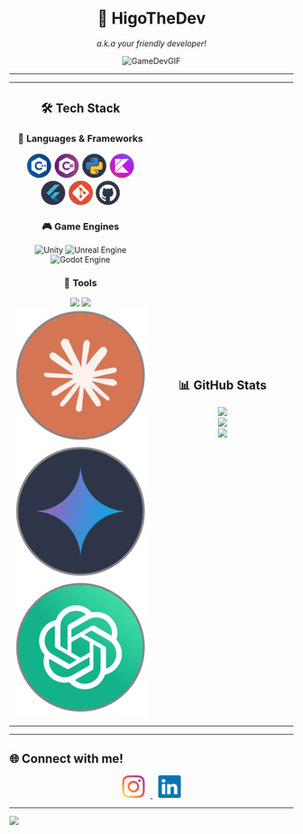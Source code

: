 <div align="center">

# 💫 HigoTheDev  
*a.k.a your friendly developer!*  

![GameDevGIF](https://media4.giphy.com/media/v1.Y2lkPTc5MGI3NjExMTF2dWVzbXVmMjJsMWhtbzNsaXVxN2I4ODdjYmY5MDFyY3U2dWw2aiZlcD12MV9pbnRlcm5hbF9naWZfYnlfaWQmY3Q9Zw/ckr4W2ppxPBeIF8dx4/giphy.gif)

</div>

---

<table align="center">
<tr>
<td align="center" width="50%">

## 🛠️ Tech Stack

### 🧠 Languages & Frameworks
<p align="center">
  <img src="https://raw.githubusercontent.com/YuheshPandian/ICONIC/main/icons/dark/cpp.svg" width="45" height="45" alt="C++" />
  <img src="https://raw.githubusercontent.com/YuheshPandian/ICONIC/main/icons/dark/csharp.svg" width="45" height="45" alt="C#" />
  <img src="https://raw.githubusercontent.com/YuheshPandian/ICONIC/main/icons/dark/python.svg" width="45" height="45" alt="Python" />
  <img src="https://raw.githubusercontent.com/YuheshPandian/ICONIC/main/icons/dark/kotlin.svg" width="45" height="45" alt="Kotlin" />
  <img src="https://raw.githubusercontent.com/YuheshPandian/ICONIC/main/icons/dark/flutter.svg" width="45" height="45" alt="Flutter" />
  <img src="https://raw.githubusercontent.com/YuheshPandian/ICONIC/main/icons/dark/git.svg" width="45" height="45" alt="Git" />
  <img src="https://raw.githubusercontent.com/YuheshPandian/ICONIC/main/icons/dark/github.svg" width="45" height="45" alt="GitHub" />
</p>

### 🎮 Game Engines
<p align="center">
  <img src="https://raw.githubusercontent.com/marwin1991/profile-technology-icons/refs/heads/main/icons/unity.png" width="45" height="45" alt="Unity" />
  <img src="https://raw.githubusercontent.com/marwin1991/profile-technology-icons/refs/heads/main/icons/unreal_engine.png" width="45" height="45" alt="Unreal Engine" />
  <img src="https://raw.githubusercontent.com/marwin1991/profile-technology-icons/refs/heads/main/icons/godot.png" width="45" height="45" alt="Godot Engine" />
</p>

### 🔨 Tools
<p align="center">
  <img src="https://raw.githubusercontent.com/marwin1991/profile-technology-icons/refs/heads/main/icons/webstorm.png" />
  <img src="https://raw.githubusercontent.com/marwin1991/profile-technology-icons/refs/heads/main/icons/visual_studio_code.png" />
  <img src="https://raw.githubusercontent.com/YuheshPandian/ICONIC/main/icons/dark/claude.svg" />
  <img src="https://raw.githubusercontent.com/YuheshPandian/ICONIC/main/icons/dark/gemini.svg" />
  <img src="https://raw.githubusercontent.com/YuheshPandian/ICONIC/main/icons/dark/chatgpt.svg" />
</p>

</td>
<td align="center" width="50%">

## 📊 GitHub Stats
![](https://github-readme-stats.vercel.app/api?username=HigoTheDev&theme=dark&hide_border=false&include_all_commits=false&count_private=false)<br/>
![](https://nirzak-streak-stats.vercel.app/?user=HigoTheDev&theme=dark&hide_border=false)<br/>
![](https://github-readme-stats.vercel.app/api/top-langs/?username=HigoTheDev&theme=dark&hide_border=false&include_all_commits=false&count_private=false&layout=compact)

</td>
</tr>
</table>

---

## 🌐 Connect with me!
<p align="center">
  <a href="https://instagram.com/j_higo_">
    <img src="https://github.com/CLorant/readme-social-icons/blob/main/medium/colored/instagram.svg" width="40" height="40" style="margin: 0 10px;" />
  </a><a href="https://www.linkedin.com/in/luong-pham-84470b316">
    <img src="https://github.com/CLorant/readme-social-icons/blob/main/medium/colored/linkedin.svg" width="40" height="40" style="margin: 0 10px;" />
  </a>
</p>




---
[![](https://visitcount.itsvg.in/api?id=HigoTheDev&icon=0&color=0)](https://visitcount.itsvg.in)

</div>
